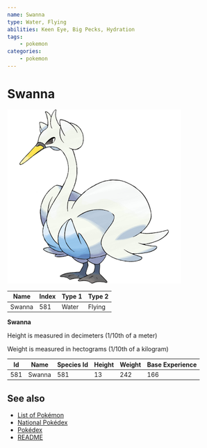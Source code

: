 ```yaml
---
name: Swanna
type: Water, Flying
abilities: Keen Eye, Big Pecks, Hydration
tags:
    - pokemon
categories:
    - pokemon
---
```


# Swanna


![Swanna](images/581.png)

| **Name** | **Index** | **Type 1** | **Type 2** |
|----|----|----|----|
| Swanna | 581 | Water | Flying  |

**Swanna** 


Height is measured in decimeters (1/10th of a meter)

Weight is measured in hectograms (1/10th of a kilogram)

| **Id** | **Name** | **Species Id** | **Height** | **Weight** | **Base Experience** |
|--------|----------|----------------|------------|------------|---------------------|
| 581 | Swanna | 581 | 13 | 242 | 166 |


## See also

- [List of Pokémon](../pokemon.md)
- [National Pokédex](../national_pokedex.md)
- [Pokédex](../pokedex.md)
- [README](../README.md)
